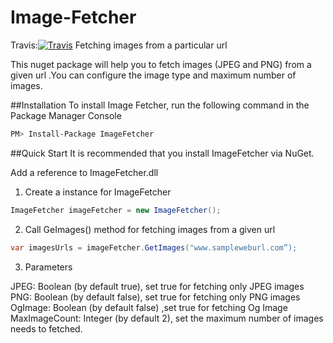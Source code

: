 # Image-Fetcher
Travis:[![Travis](https://travis-ci.org/amalayil/Image-Fetcher.svg?branch=master)](https://travis-ci.org/amalayil/Image-Fetcher)
Fetching images from a particular url

This nuget package will help you to fetch images (JPEG and PNG) from a given url .You can configure the image type and maximum number of images.

##Installation
To install Image Fetcher, run the following command in the Package Manager Console

```sh
PM> Install-Package ImageFetcher
```

##Quick Start
It is recommended that you install ImageFetcher via NuGet.

Add a reference to ImageFetcher.dll

1)	Create a instance for ImageFetcher

```cs
ImageFetcher imageFetcher = new ImageFetcher();
```

2)	Call GeImages() method for fetching images from a given url

```cs
var imagesUrls = imageFetcher.GetImages("www.sampleweburl.com”);
```

3)	Parameters

JPEG: Boolean (by default true), set true for fetching only JPEG images  
PNG:  Boolean (by default false), set true for fetching only PNG images             
OgImage: Boolean (by default false) ,set true for fetching Og Image                   
MaxImageCount:  Integer (by default 2), set the maximum number of images needs to fetched.
